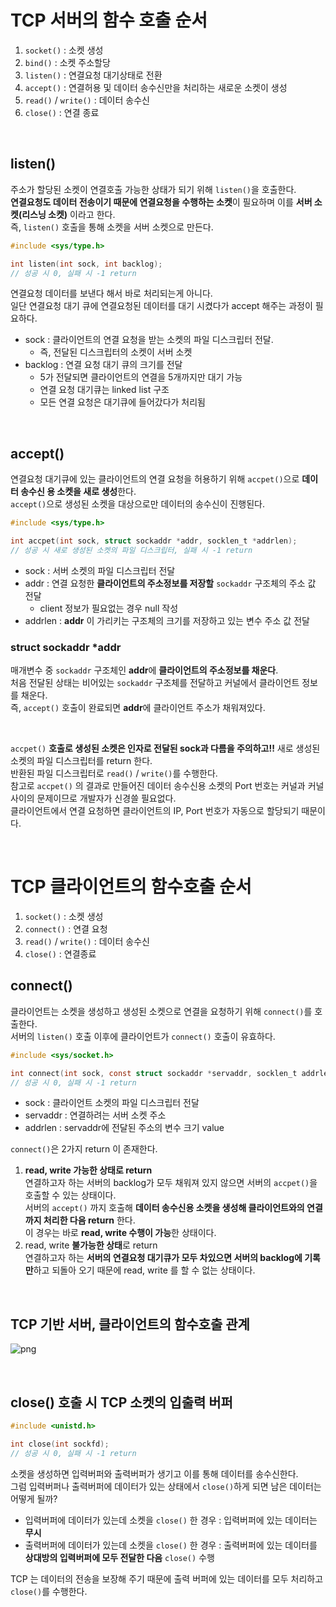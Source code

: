 # TCP 서버의 함수 호출 순서

1. ```socket()``` : 소켓 생성
2. ```bind()``` : 소켓 주소할당
3. ```listen()``` : 연결요청 대기상태로 전환
4. ```accept()``` : 연결허용 및 데이터 송수신만을 처리하는 새로운 소켓이 생성
5. ```read()``` / ```write()``` : 데이터 송수신
6. ```close()``` : 연결 종료

<br>

## listen()

주소가 할당된 소켓이 연결호출 가능한 상태가 되기 위해 ```listen()```을 호출한다.<br>
**연결요청도 데이터 전송이기 때문에 연결요청을 수행하는 소켓**이 필요하며 이를 **서버 소켓(리스닝 소켓)** 이라고 한다.<br>
즉, ```listen()``` 호출을 통해 소켓을 서버 소켓으로 만든다.<br>

```c
#include <sys/type.h>

int listen(int sock, int backlog);
// 성공 시 0, 실패 시 -1 return
```
연결요청 데이터를 보낸다 해서 바로 처리되는게 아니다.<br>
일단 연결요청 대기 큐에 연결요청된 데이터를 대기 시켰다가 accept 해주는 과정이 필요하다.<br>

- sock : 클라이언트의 연결 요청을 받는 소켓의 파일 디스크립터 전달.
  - 즉, 전달된 디스크립터의 소켓이 서버 소켓
- backlog : 연결 요청 대기 큐의 크기를 전달
  - 5가 전달되면 클라이언트의 연결을 5개까지만 대기 가능
  - 연결 요청 대기큐는 linked list 구조
  - 모든 연결 요청은 대기큐에 들어갔다가 처리됨
<br>

## accept()

연결요청 대기큐에 있는 클라이언트의 연결 요청을 허용하기 위해 ```accpet()```으로 **데이터 송수신 용 소켓을 새로 생성**한다.<br>
```accept()```으로 생성된 소켓을 대상으로만 데이터의 송수신이 진행된다.<br>

```c
#include <sys/type.h>

int accpet(int sock, struct sockaddr *addr, socklen_t *addrlen);
// 성공 시 새로 생성된 소켓의 파일 디스크립터, 실패 시 -1 return 
```

- sock : 서버 소켓의 파일 디스크립터 전달
- addr : 연결 요청한 **클라이언트의 주소정보를 저장할** ```sockaddr``` 구조체의 주소 값 전달
  - client 정보가 필요없는 경우 null 작성
- addrlen : **addr** 이 가리키는 구조체의 크기를 저장하고 있는 변수 주소 값 전달 

### struct sockaddr *addr

매개변수 중 ```sockaddr``` 구조체인 **addr**에 **클라이언트의 주소정보를 채운다**.<br>
처음 전달된 상태는 비어있는 ```sockaddr``` 구조체를 전달하고 커널에서 클라이언트 정보를 채운다.<br>
즉, ```accept()``` 호출이 완료되면 **addr**에 클라이언트 주소가 채워져있다.<br>

<br>

```accpet()``` **호출로 생성된 소켓은 인자로 전달된 sock과 다름을 주의하고!!** 새로 생성된 소켓의 파일 디스크립터를 return 한다.<br>
반환된 파일 디스크립터로 ```read()``` / ```write()```를 수행한다.<br>
참고로 ```accpet()``` 의 결과로 만들어진 데이터 송수신용 소켓의 Port 번호는 커널과 커널사이의 문제이므로 개발자가 신경쓸 필요없다.<br>
클라이언트에서 연결 요청하면 클라이언트의 IP, Port 번호가 자동으로 할당되기 때문이다.

<br>

# TCP 클라이언트의 함수호출 순서

1. ```socket()``` : 소켓 생성
2. ```connect()``` : 연결 요청
3. ```read()``` / ```write()``` : 데이터 송수신
4. ```close()``` : 연결종료

## connect()

클라이언트는 소켓을 생성하고 생성된 소켓으로 연결을 요청하기 위해 ```connect()```를 호출한다.<br>
서버의 ```listen()``` 호출 이후에 클라이언트가 ```connect()``` 호출이 유효하다.<br>

```c
#include <sys/socket.h>

int connect(int sock, const struct sockaddr *servaddr, socklen_t addrlen);
// 성공 시 0, 실패 시 -1 return
```
- sock : 클라이언트 소켓의 파일 디스크립터 전달
- servaddr : 연결하려는 서버 소켓 주소
- addrlen : servaddr에 전달된 주소의 변수 크기 value

```connect()```은 2가지 return 이 존재한다.<br>

1. **read, write 가능한 상태로 return**<br>
   연결하고자 하는 서버의 backlog가 모두 채워져 있지 않으면 서버의 ```accpet()```을 호출할 수 있는 상태이다.<br>서버의 ```accept()``` 까지 호출해 **데이터 송수신용 소켓을 생성해 클라이언트와의 연결까지 처리한 다음 return** 한다.<br>이 경우는 바로 **read, write 수행이 가능**한 상태이다.<br>
2. read, write **불가능한 상태**로 return<br>
   연결하고자 하는 **서버의 연결요청 대기큐가 모두 차있으면 서버의 backlog에 기록만**하고 되돌아 오기 때문에 read, write 를 할 수 없는 상태이다.

<br>

## TCP 기반 서버, 클라이언트의 함수호출 관계

![png](/Network/_img/tcp_server_client_process.png)

<br>

## close() 호출 시 TCP 소켓의 입출력 버퍼

```c
#include <unistd.h>

int close(int sockfd);
// 성공 시 0, 실패 시 -1 return
```

소켓을 생성하면 입력버퍼와 출력버퍼가 생기고 이를 통해 데이터를 송수신한다.<br>
그럼 입력버퍼나 출력버퍼에 데이터가 있는 상태에서 ```close()```하게 되면 남은 데이터는 어떻게 될까?<br>

- 입력버퍼에 데이터가 있는데 소켓을 ```close()``` 한 경우 : 입력버퍼에 있는 데이터는 **무시**
- 출력버퍼에 데이터가 있는데 소켓을 ```close()``` 한 경우 : 출력버퍼에 있는 데이터를 **상대방의 입력버퍼에 모두 전달한 다음** ```close()``` 수행

TCP 는 데이터의 전송을 보장해 주기 때문에 출력 버퍼에 있는 데이터를 모두 처리하고 ```close()```를 수행한다.<br>